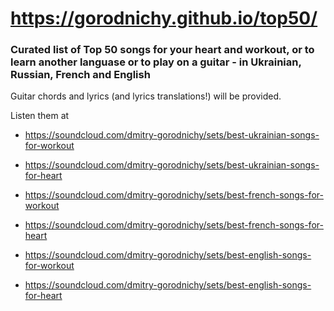 # https://gorodnichy.github.io/top50/







### Curated list of Top 50 songs for your heart and workout, or to learn another languase or to play on a guitar - in Ukrainian, Russian, French and English

Guitar chords and lyrics (and lyrics translations!)  will be provided.

Listen them at 
- https://soundcloud.com/dmitry-gorodnichy/sets/best-ukrainian-songs-for-workout
- https://soundcloud.com/dmitry-gorodnichy/sets/best-ukrainian-songs-for-heart

- https://soundcloud.com/dmitry-gorodnichy/sets/best-french-songs-for-workout
- https://soundcloud.com/dmitry-gorodnichy/sets/best-french-songs-for-heart

- https://soundcloud.com/dmitry-gorodnichy/sets/best-english-songs-for-workout
- https://soundcloud.com/dmitry-gorodnichy/sets/best-english-songs-for-heart






